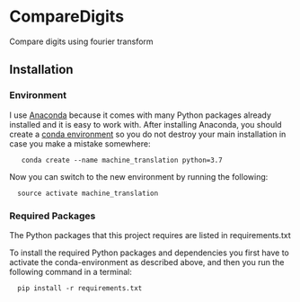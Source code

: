 # CompareDigits
Compare digits using fourier transform





## Installation

### Environment 

I use [Anaconda](https://www.anaconda.com/products/individual) because it comes with many Python
packages already installed and it is easy to work with. After installing Anaconda,
you should create a [conda environment](http://conda.pydata.org/docs/using/envs.html)
so you do not destroy your main installation in case you make a mistake somewhere:

       conda create --name machine_translation python=3.7

Now you can switch to the new environment by running the following:

      source activate machine_translation
      
### Required Packages

The Python packages that this project requires are listed in requirements.txt

To install the required Python packages and dependencies you first have to activate the conda-environment as described above, and then you run the following command in a terminal:

      pip install -r requirements.txt
      
 
